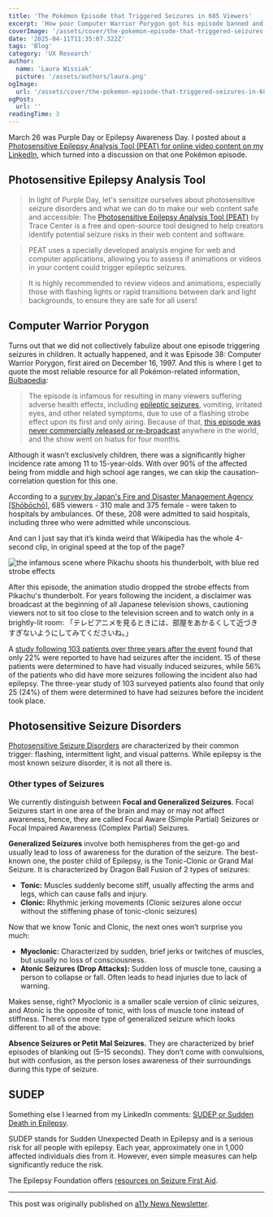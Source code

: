 ```yaml
---
title: 'The Pokémon Episode that Triggered Seizures in 685 Viewers'
excerpt: 'How poor Computer Warrior Porygon got his episode banned and Pikachu’s Thunderbolt animation changed. March 26 was Purple Day or Epilepsy Awareness Day. I posted about a Photosensitive Epilepsy Analysis Tool (PEAT) ...'
coverImage: '/assets/cover/the-pokemon-episode-that-triggered-seizures-in-685-viewers/cover.png'
date: '2025-04-11T11:35:07.322Z'
tags: 'Blog'
category: 'UX Research'
author:
  name: 'Laura Wissiak'
  picture: '/assets/authors/laura.png'
ogImage:
  url: '/assets/cover/the-pokemon-episode-that-triggered-seizures-in-685-viewers/cover.png'
ogPost:
  url: ''
readingTime: 3
---
```


March 26 was Purple Day or Epilepsy Awareness Day. I posted about a [Photosensitive Epilepsy Analysis Tool (PEAT) for online video content on my LinkedIn](https://www.linkedin.com/posts/laura-wissiak_in-light-of-purple-day-lets-sensitize-ourselves-activity-7310926103211053056-dJOy?utm_source=share&utm_medium=member_desktop&rcm=ACoAADJ4z20BXA0OIoT2wBhlMzd52HXCNNZlmmg), which turned into a discussion on that one Pokémon episode.

## Photosensitive Epilepsy Analysis Tool

> In light of Purple Day, let's sensitize ourselves about photosensitive seizure disorders and what we can do to make our web content safe and accessible: The [Photosensitive Epilepsy Analysis Tool (PEAT)](https://trace.umd.edu/peat/) by Trace Center is a free and open-source tool designed to help creators identify potential seizure risks in their web content and software.

> PEAT uses a specially developed analysis engine for web and computer applications, allowing you to assess if animations or videos in your content could trigger epileptic seizures.

> It is highly recommended to review videos and animations, especially those with flashing lights or rapid transitions between dark and light backgrounds, to ensure they are safe for all users!

## Computer Warrior Porygon

Turns out that we did not collectively fabulize about one episode triggering seizures in children. It actually happened, and it was Episode 38: Computer Warrior Porygon, first aired on December 16, 1997. And this is where I get to quote the most reliable resource for all Pokémon-related information, [Bulbapedia](https://bulbapedia.bulbagarden.net/wiki/EP038):

> The episode is infamous for resulting in many viewers suffering adverse health effects, including [epileptic seizures](https://en.wikipedia.org/wiki/Photosensitive_epilepsy), vomiting, irritated eyes, and other related symptoms, due to use of a flashing strobe effect upon its first and only airing. Because of that, [this episode was never commercially released or re-broadcast](https://bulbapedia.bulbagarden.net/wiki/Banned_episodes) anywhere in the world, and the show went on hiatus for four months.

Although it wasn’t exclusively children, there was a significantly higher incidence rate among 11 to 15-year-olds. With over 90% of the affected being from middle and high school age ranges, we can skip the causation-correlation question for this one.

According to a [survey by Japan's Fire and Disaster Management Agency [Shōbōchō]](https://onlinelibrary.wiley.com/doi/abs/10.1111/j.1528-1157.1998.tb01334.x), 685 viewers - 310 male and 375 female - were taken to hospitals by ambulances. Of these, 208 were admitted to said hospitals, including three who were admitted while unconscious.

And can I just say that it’s kinda weird that Wikipedia has the whole 4-second clip, in original speed at the top of the page?

![the infamous scene where Pikachu shoots his thunderbolt, with blue red strobe effects](/assets/cover/the-pokemon-episode-that-triggered-seizures-in-685-viewers/image-1.png)

After this episode, the animation studio dropped the strobe effects from Pikachu's thunderbolt. For years following the incident, a disclaimer was broadcast at the beginning of all Japanese television shows, cautioning viewers not to sit too close to the television screen and to watch only in a brightly-lit room:
「テレビアニメを見るときには、部屋をあかるくして近づきすぎないようにしてみてくださいね。」

A [study following 103 patients over three years after the event](https://onlinelibrary.wiley.com/doi/10.1111/j.0013-9580.2004.18903.x) found that only 22% were reported to have had seizures after the incident. 15 of these patients were determined to have had visually induced seizures, while 56% of the patients who did have more seizures following the incident also had epilepsy. The three-year study of 103 surveyed patients also found that only 25 (24%) of them were determined to have had seizures before the incident took place.

## Photosensitive Seizure Disorders

[Photosensitive Seizure Disorders](https://trace.umd.edu/information-about-photosensitive-seizure-disorders/) are characterized by their common trigger: flashing, intermittent light, and visual patterns. While epilepsy is the most known seizure disorder, it is not all there is.

### Other types of Seizures

We currently distinguish between **Focal and Generalized Seizures**. Focal Seizures start in one area of the brain and may or may not affect awareness, hence, they are called Focal Aware (Simple Partial) Seizures or Focal Impaired Awareness (Complex Partial) Seizures.

**Generalized Seizures** involve both hemispheres from the get-go and usually lead to loss of awareness for the duration of the seizure. The best-known one, the poster child of Epilepsy, is the Tonic-Clonic or Grand Mal Seizure. It is characterized by Dragon Ball Fusion of 2 types of seizures:

- **Tonic:** Muscles suddenly become stiff, usually affecting the arms and legs, which can cause falls and injury.
- **Clonic:** Rhythmic jerking movements (Clonic seizures alone occur without the stiffening phase of tonic-clonic seizures)

Now that we know Tonic and Clonic, the next ones won’t surprise you much:

- **Myoclonic:** Characterized by sudden, brief jerks or twitches of muscles, but usually no loss of consciousness.
- **Atonic Seizures (Drop Attacks):** Sudden loss of muscle tone, causing a person to collapse or fall. Often leads to head injuries due to lack of warning.

Makes sense, right? Myoclonic is a smaller scale version of clinic seizures, and Atonic is the opposite of tonic, with loss of muscle tone instead of stiffness. There’s one more type of generalized seizure which looks different to all of the above:

**Absence Seizures or Petit Mal Seizures.** They are characterized by brief episodes of blanking out (5–15 seconds). They don’t come with convulsions, but with confusion, as the person loses awareness of their surroundings during this type of seizure.

## SUDEP

Something else I learned from my LinkedIn comments: [SUDEP or Sudden Death in Epilepsy](https://sudep.org/epilepsy-safety/what-is-sudep/).

SUDEP stands for Sudden Unexpected Death in Epilepsy and is a serious risk for all people with epilepsy. Each year, approximately one in 1,000 affected individuals dies from it. However, even simple measures can help significantly reduce the risk.

The Epilepsy Foundation offers [resources on Seizure First Aid](https://www.epilepsy.com/recognition).

---

This post was originally published on [a11y News Newsletter](https://a11ynews.substack.com/p/the-pokemon-episode-that-triggered).
